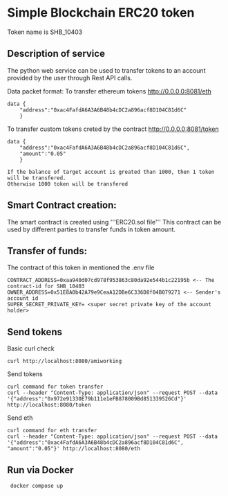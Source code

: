 # Simple Blockchain ERC20 token
Token name is SHB_10403

## Description of service
The python web service can be used to transfer tokens to an account provided by the user through Rest API calls.

Data packet format:
To transfer ethereum tokens http://0.0.0.0:8081/eth
```
data {
    "address":"0xac4FafdA6A3A6B48b4cDC2a896acf8D104C81d6C"
    }
```
To transfer custom tokens creted by the contract http://0.0.0.0:8081/token
```
data {
    "address":"0xac4FafdA6A3A6B48b4cDC2a896acf8D104C81d6C",
    "amount":"0.05"
    }

If the balance of target account is greated than 1000, then 1 token will be transfered.
Otherwise 1000 token will be transfered
```

## Smart Contract creation:
The smart contract is created using '''ERC20.sol file'''
This contract can be used by different parties to transfer funds in token amount. 

## Transfer of funds:
The contract of this token in mentioned the .env file
```
CONTRACT_ADDRESS=0xaa940d07cd978f953863c80da92e544b1c22195b <-- The contract-id for SHB_10403
OWNER_ADDRESS=0x51E8A0b42A79e9CeaA12DBe6C336D8f04B079271 <-- Sender's account id
SUPER_SECRET_PRIVATE_KEY= <super secret private key of the account holder>
```
## Send tokens
Basic curl check
```
curl http://localhost:8080/amiworking
```
Send tokens
```
curl command for token transfer
curl --header "Content-Type: application/json" --request POST --data '{"address":"0x972e91330E79b111e1eFB878009Bd851339526Cd"}' http://localhost:8080/token
```
Send eth
```
curl command for eth transfer
curl --header "Content-Type: application/json" --request POST --data '{"address":"0xac4FafdA6A3A6B48b4cDC2a896acf8D104C81d6C", "amount":"0.05"}' http://localhost:8080/eth
```

## Run via Docker


```
 docker compose up
```
